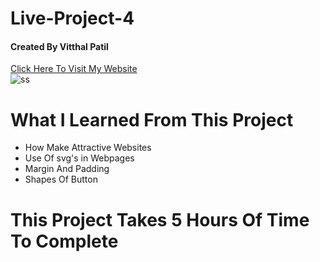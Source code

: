# Live-Project-4 <br/>
#### Created By Vitthal Patil <br/>
[Click Here To Visit My Website]( https://vitthalpatil0806.github.io/Live-Project-4/) <br/>
![ss]() <br> 
# What I Learned From This Project <br/>
* How Make Attractive Websites <br/>
* Use Of svg's in Webpages <br/>
* Margin And Padding <br/>
* Shapes Of Button <br/>
# This Project Takes 5 Hours Of Time To Complete 
